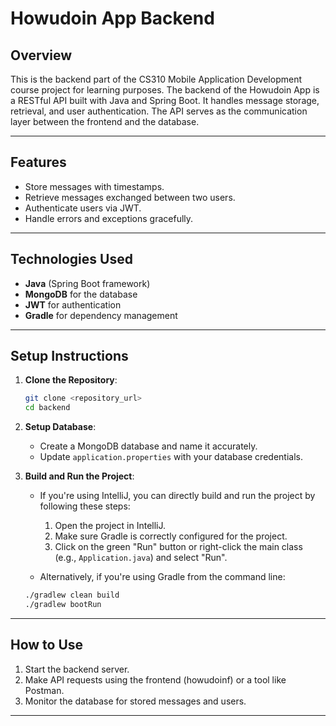 # **Howudoin App Backend**

## **Overview**
This is the backend part of the CS310 Mobile Application Development course project for learning purposes. The backend of the Howudoin App is a RESTful API built with Java and Spring Boot. It handles message storage, retrieval, and user authentication. The API serves as the communication layer between the frontend and the database.

---

## **Features**
- Store messages with timestamps.
- Retrieve messages exchanged between two users.
- Authenticate users via JWT.
- Handle errors and exceptions gracefully.

---

## **Technologies Used**
- **Java** (Spring Boot framework)
- **MongoDB** for the database
- **JWT** for authentication
- **Gradle** for dependency management

---

## **Setup Instructions**
1. **Clone the Repository**:
   ```bash
   git clone <repository_url>
   cd backend
   ```

2. **Setup Database**:
   - Create a MongoDB database and name it accurately.
   - Update `application.properties` with your database credentials.

3. **Build and Run the Project**:
   - If you're using IntelliJ, you can directly build and run the project by following these steps:
      1. Open the project in IntelliJ.
      2. Make sure Gradle is correctly configured for the project.
      3. Click on the green "Run" button or right-click the main class (e.g., `Application.java`) and select "Run".
    
   - Alternatively, if you're using Gradle from the command line:
    ```bash
    ./gradlew clean build
    ./gradlew bootRun
    ```
---

## **How to Use**
1. Start the backend server.
2. Make API requests using the frontend (howudoinf) or a tool like Postman.
3. Monitor the database for stored messages and users.

---
